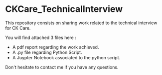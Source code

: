 # CKCare_TechnicalInterview
This repository consists on sharing work related to the technical interview for CK Care.

You will find attached 3 files here :

- A pdf report regarding the work achieved.
- A .py file regarding Python Script.
- A Juypter Notebook associated to the python script.

Don't hesitate to contact me if you have any questions.